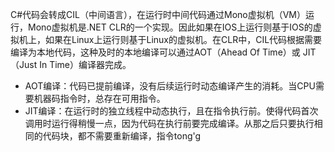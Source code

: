 C#代码会转成CIL（中间语言），在运行时中间代码通过Mono虚拟机（VM）运行，Mono虚拟机是.NET CLR的一个实现。因此如果在IOS上运行则基于IOS的虚拟机上，如果在Linux上运行则基于Linux的虚拟机。在CLR中，CIL代码根据需要编译为本地代码，这种及时的本地编译可以通过AOT（Ahead Of Time）或 JIT（Just In Time）编译器完成。
- AOT编译：代码已提前编译，没有后续运行时动态编译产生的消耗。当CPU需要机器码指令时，总存在可用指令。
- JIT编译：在运行时的独立线程中动态执行，且在指令执行前。使得代码首次调用时运行得稍慢一点，因为代码在执行前要完成编译。从那之后只要执行相同的代码块，都不需要重新编译，指令tong'g